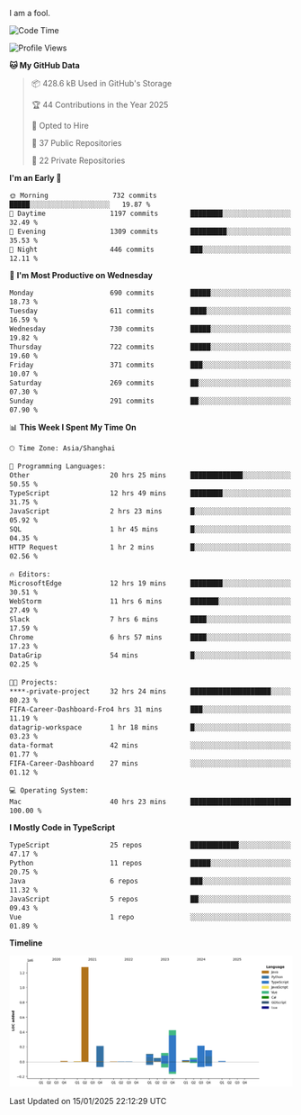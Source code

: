 I am a fool.

<!--START_SECTION:waka-->
![Code Time](http://img.shields.io/badge/Code%20Time-2%2C440%20hrs%2021%20mins-blue)

![Profile Views](http://img.shields.io/badge/Profile%20Views-0-blue)

**🐱 My GitHub Data** 

> 📦 428.6 kB Used in GitHub's Storage 
 > 
> 🏆 44 Contributions in the Year 2025
 > 
> 💼 Opted to Hire
 > 
> 📜 37 Public Repositories 
 > 
> 🔑 22 Private Repositories 
 > 
**I'm an Early 🐤** 

```text
🌞 Morning                732 commits         █████░░░░░░░░░░░░░░░░░░░░   19.87 % 
🌆 Daytime                1197 commits        ████████░░░░░░░░░░░░░░░░░   32.49 % 
🌃 Evening                1309 commits        █████████░░░░░░░░░░░░░░░░   35.53 % 
🌙 Night                  446 commits         ███░░░░░░░░░░░░░░░░░░░░░░   12.11 % 
```
📅 **I'm Most Productive on Wednesday** 

```text
Monday                   690 commits         █████░░░░░░░░░░░░░░░░░░░░   18.73 % 
Tuesday                  611 commits         ████░░░░░░░░░░░░░░░░░░░░░   16.59 % 
Wednesday                730 commits         █████░░░░░░░░░░░░░░░░░░░░   19.82 % 
Thursday                 722 commits         █████░░░░░░░░░░░░░░░░░░░░   19.60 % 
Friday                   371 commits         ███░░░░░░░░░░░░░░░░░░░░░░   10.07 % 
Saturday                 269 commits         ██░░░░░░░░░░░░░░░░░░░░░░░   07.30 % 
Sunday                   291 commits         ██░░░░░░░░░░░░░░░░░░░░░░░   07.90 % 
```


📊 **This Week I Spent My Time On** 

```text
🕑︎ Time Zone: Asia/Shanghai

💬 Programming Languages: 
Other                    20 hrs 25 mins      █████████████░░░░░░░░░░░░   50.55 % 
TypeScript               12 hrs 49 mins      ████████░░░░░░░░░░░░░░░░░   31.75 % 
JavaScript               2 hrs 23 mins       █░░░░░░░░░░░░░░░░░░░░░░░░   05.92 % 
SQL                      1 hr 45 mins        █░░░░░░░░░░░░░░░░░░░░░░░░   04.35 % 
HTTP Request             1 hr 2 mins         █░░░░░░░░░░░░░░░░░░░░░░░░   02.56 % 

🔥 Editors: 
MicrosoftEdge            12 hrs 19 mins      ████████░░░░░░░░░░░░░░░░░   30.51 % 
WebStorm                 11 hrs 6 mins       ███████░░░░░░░░░░░░░░░░░░   27.49 % 
Slack                    7 hrs 6 mins        ████░░░░░░░░░░░░░░░░░░░░░   17.59 % 
Chrome                   6 hrs 57 mins       ████░░░░░░░░░░░░░░░░░░░░░   17.23 % 
DataGrip                 54 mins             █░░░░░░░░░░░░░░░░░░░░░░░░   02.25 % 

🐱‍💻 Projects: 
****-private-project     32 hrs 24 mins      ████████████████████░░░░░   80.23 % 
FIFA-Career-Dashboard-Fro4 hrs 31 mins       ███░░░░░░░░░░░░░░░░░░░░░░   11.19 % 
datagrip-workspace       1 hr 18 mins        █░░░░░░░░░░░░░░░░░░░░░░░░   03.23 % 
data-format              42 mins             ░░░░░░░░░░░░░░░░░░░░░░░░░   01.77 % 
FIFA-Career-Dashboard    27 mins             ░░░░░░░░░░░░░░░░░░░░░░░░░   01.12 % 

💻 Operating System: 
Mac                      40 hrs 23 mins      █████████████████████████   100.00 % 
```

**I Mostly Code in TypeScript** 

```text
TypeScript               25 repos            ████████████░░░░░░░░░░░░░   47.17 % 
Python                   11 repos            █████░░░░░░░░░░░░░░░░░░░░   20.75 % 
Java                     6 repos             ███░░░░░░░░░░░░░░░░░░░░░░   11.32 % 
JavaScript               5 repos             ██░░░░░░░░░░░░░░░░░░░░░░░   09.43 % 
Vue                      1 repo              ░░░░░░░░░░░░░░░░░░░░░░░░░   01.89 % 
```



**Timeline**

![Lines of Code chart](https://raw.githubusercontent.com/VeejaLiu/VeejaLiu/master/assets/bar_graph.png)


 Last Updated on 15/01/2025 22:12:29 UTC
<!--END_SECTION:waka-->
